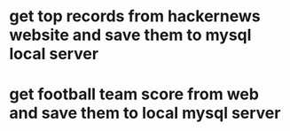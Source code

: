 # get top records from hackernews website and save them to mysql local server
# get football team score from web and save them to local mysql server 
